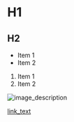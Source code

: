 # H1

<!--
^ TSPunctSpecial
-->

## H2

<!--
^ TSPunctSpecial
-->

- Item 1
- Item 2

<!--
^ TSPunctSpecial
-->

1. Item 1
2. Item 2

<!--
 ^ TSPunctSpecial
-->

![image_description](https://example.com/image.jpg "awesome image title")

<!--
    ^ TSTextReference           ^ TSURI                     ^ TSLiteral
 ^ TSPunctDelimiter                                                     ^ TSPunctDelimiter
^ TSPunctSpecial
-->

[link_text](#local_reference "link go brr...")

<!--
                ^ TSURI
    ^ TSTextReference           ^ TSLiteral
^ TSPunctDelimiter                           ^ TSPunctDelimiter
-->
